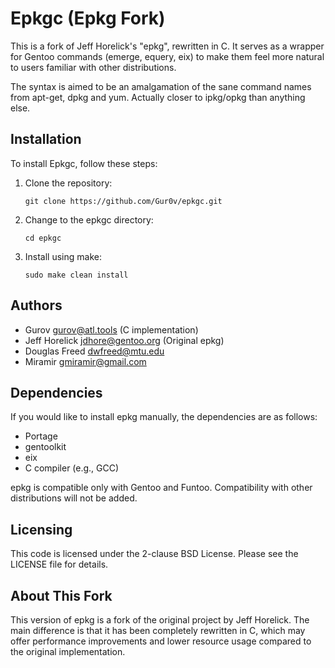 # Epkgc (Epkg Fork)

This is a fork of Jeff Horelick's "epkg", rewritten in C. It serves as a wrapper for Gentoo commands (emerge, equery, eix) to make them feel more natural to users familiar with other distributions.

The syntax is aimed to be an amalgamation of the sane command names from apt-get, dpkg and yum. Actually closer to ipkg/opkg than anything else.

## Installation

To install Epkgc, follow these steps:

1. Clone the repository:
   ```
   git clone https://github.com/Gur0v/epkgc.git
   ```

2. Change to the epkgc directory:
   ```
   cd epkgc
   ```

3. Install using make:
   ```
   sudo make clean install
   ```

## Authors

* Gurov <gurov@atl.tools> (C implementation)
* Jeff Horelick <jdhore@gentoo.org> (Original epkg)
* Douglas Freed <dwfreed@mtu.edu>
* Miramir <gmiramir@gmail.com>

## Dependencies

If you would like to install epkg manually, the dependencies are as follows:

* Portage
* gentoolkit
* eix
* C compiler (e.g., GCC)

epkg is compatible only with Gentoo and Funtoo. Compatibility with other distributions will not be added.

## Licensing

This code is licensed under the 2-clause BSD License. Please see the LICENSE file for details.

## About This Fork

This version of epkg is a fork of the original project by Jeff Horelick. The main difference is that it has been completely rewritten in C, which may offer performance improvements and lower resource usage compared to the original implementation.
